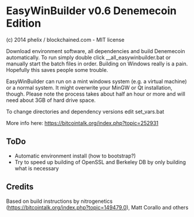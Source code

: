 EasyWinBuilder v0.6 Denemecoin Edition
============================
(c) 2014 phelix / blockchained.com - MIT license

Download environment software, all dependencies and build Denemecoin automatically. To run simply double click __all_easywinbuilder.bat or manually start the batch files in order. Building on Windows really is a pain. Hopefully this saves people some trouble.

EasyWinBuilder can run on a mint windows system (e.g. a virtual machine) or a normal system. It might overwrite your MinGW or Qt installation, though. Please note the process takes about half an hour or more and will need about 3GB of hard drive space.

To change directories and dependency versions edit set_vars.bat

More info here: https://bitcointalk.org/index.php?topic=252931


ToDo
-----
* Automatic environment install (how to bootstrap?)
* Try to speed up building of OpenSSL and Berkeley DB by only building what is necessary


Credits
-------
Based on build instructions by nitrogenetics (https://bitcointalk.org/index.php?topic=149479.0), Matt Corallo and others
